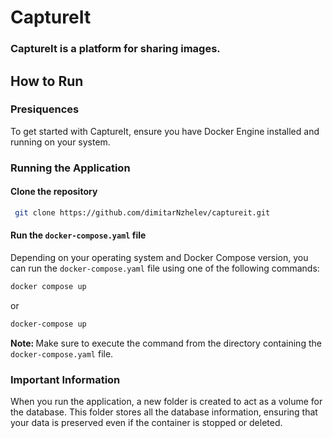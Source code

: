 # CaptureIt

<h3>CaptureIt is a platform for sharing images.</h3>

## How to Run

### Presiquences
To get started with CaptureIt, ensure you have Docker Engine installed and running on your system.

### Running the Application

#### Clone the repository
```sh
 git clone https://github.com/dimitarNzhelev/captureit.git
```

#### Run the `docker-compose.yaml` file
Depending on your operating system and Docker Compose version, you can run the `docker-compose.yaml` file using one of the following commands:

```sh
docker compose up
```
or 
```sh
docker-compose up
```

<b>Note: </b>Make sure to execute the command from the directory containing the `docker-compose.yaml` file.

### Important Information
When you run the application, a new folder is created to act as a volume for the database. This folder stores all the database information, ensuring that your data is preserved even if the container is stopped or deleted.
